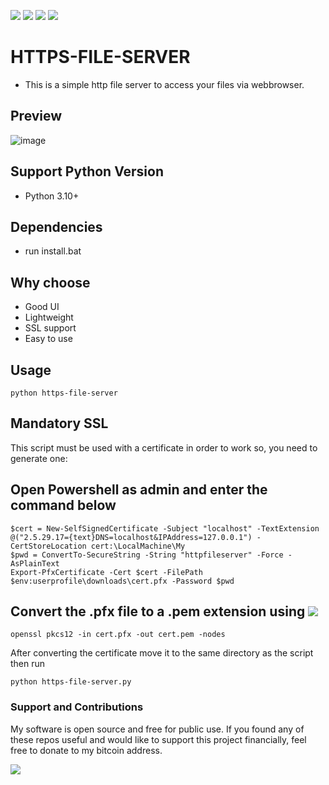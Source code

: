 <a href="https://github.com/chainski/HTTPS-FILE-SERVER"><img src="https://img.shields.io/badge/OPEN--SOURCE-YES-green"></a>
<a href="https://github.com/chainski/HTTPS-FILE-SERVER"><img src="https://img.shields.io/badge/PYTHON-3.10-green"></a>
<a href="https://github.com/chainski/HTTPS-FILE-SERVER"><img src="https://img.shields.io/badge/license-GPL--3.0-orange"></a> 
<a href="https://github.com/chainski/HTTPS-FILE-SERVER"><img src="https://img.shields.io/badge/contributions-welcome-green"></a>

# HTTPS-FILE-SERVER
- This is a simple http file server to access your files via webbrowser.

## Preview
![image](https://user-images.githubusercontent.com/96607632/157678533-bbd2a9ee-6d78-4d91-9efa-b2cfb615108e.png)

## Support Python Version
- Python 3.10+

## Dependencies
- run install.bat


## Why choose
- Good UI
- Lightweight
- SSL support
- Easy to use

## Usage
```
python https-file-server
```
## Mandatory SSL
This script must be used with a certificate in order to work so, you need to generate one:

## Open Powershell as admin and enter the command below
```
$cert = New-SelfSignedCertificate -Subject "localhost" -TextExtension @("2.5.29.17={text}DNS=localhost&IPAddress=127.0.0.1") -CertStoreLocation cert:\LocalMachine\My 
$pwd = ConvertTo-SecureString -String "httpfileserver" -Force -AsPlainText
Export-PfxCertificate -Cert $cert -FilePath $env:userprofile\downloads\cert.pfx -Password $pwd
```
## Convert the .pfx file to a .pem extension using <a href="https://slproweb.com/products/Win32OpenSSL.html"><img src="https://img.shields.io/badge/Open-SSL-yellow"></a> 
```
openssl pkcs12 -in cert.pfx -out cert.pem -nodes

```
After converting the certificate move it to the same directory as the script then run 
```
python https-file-server.py 
```

### Support and Contributions
My software is open source and free for public use. 
If you found any of these repos useful and would like to support this project financially, 
feel free to donate to my bitcoin address.

<a href="https://www.blockchain.com/btc/address/16T1fUehoGR4E2sj98u9e9mKuQ7uSLvxRJ"><img src="https://img.shields.io/badge/bitcoin-donate-yellow.svg"></a>

